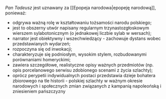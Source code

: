 *Pan Tadeusz* jest uznawany za [[Epopeja narodowa|epopeję narodową]], ponieważ:
- odgrywa ważną rolę w kształtowaniu tożsamości narodu polskiego;
- jest to obszerny utwór napisany regularnym trzynastozgłoskowym wierszem sylabotonicznym (o jednakowej liczbie sylab w wersach);
- narrator jest obiektywny i wszechwiedzący - zachowuje dystans wobec przedstawianych wydarzeń;
- rozpoczyna się od inwokacji;
- charakteryzuje się podniosłym, wysokim stylem, rozbudowanymi porównaniami homeryckimi;
- zawiera szczegółowe, realistyczne opisy ważnych przedmiotów (np. opis porcelanowego serwisu zdobionego scenami z życia szlachty);
- oprócz perypetii indywidualnych postaci przedstawia dzieje bohatera zbiorowego na tle historii - polskiej szlachty w ważnym okresie narodowych i społecznych zmian związanych z kampanią napoleońską i zniesieniem pańszczyzny
